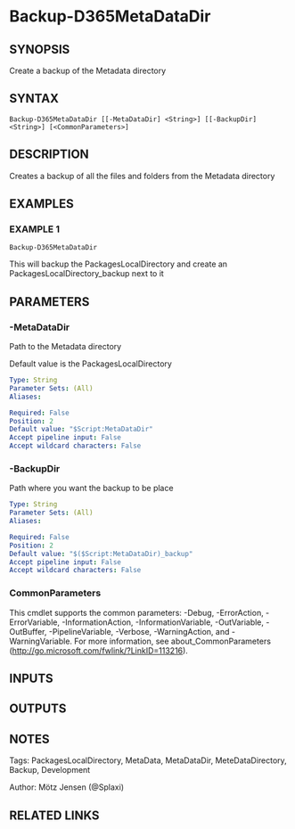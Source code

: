 ﻿---
external help file: d365fo.tools-help.xml
Module Name: d365fo.tools
online version:
schema: 2.0.0
---

# Backup-D365MetaDataDir

## SYNOPSIS
Create a backup of the Metadata directory

## SYNTAX

```
Backup-D365MetaDataDir [[-MetaDataDir] <String>] [[-BackupDir] <String>] [<CommonParameters>]
```

## DESCRIPTION
Creates a backup of all the files and folders from the Metadata directory

## EXAMPLES

### EXAMPLE 1
```
Backup-D365MetaDataDir
```

This will backup the PackagesLocalDirectory and create an PackagesLocalDirectory_backup next to it

## PARAMETERS

### -MetaDataDir
Path to the Metadata directory

Default value is the PackagesLocalDirectory

```yaml
Type: String
Parameter Sets: (All)
Aliases:

Required: False
Position: 2
Default value: "$Script:MetaDataDir"
Accept pipeline input: False
Accept wildcard characters: False
```

### -BackupDir
Path where you want the backup to be place

```yaml
Type: String
Parameter Sets: (All)
Aliases:

Required: False
Position: 2
Default value: "$($Script:MetaDataDir)_backup"
Accept pipeline input: False
Accept wildcard characters: False
```

### CommonParameters
This cmdlet supports the common parameters: -Debug, -ErrorAction, -ErrorVariable, -InformationAction, -InformationVariable, -OutVariable, -OutBuffer, -PipelineVariable, -Verbose, -WarningAction, and -WarningVariable.
For more information, see about_CommonParameters (http://go.microsoft.com/fwlink/?LinkID=113216).

## INPUTS

## OUTPUTS

## NOTES
Tags: PackagesLocalDirectory, MetaData, MetaDataDir, MeteDataDirectory, Backup, Development

Author: Mötz Jensen (@Splaxi)

## RELATED LINKS
